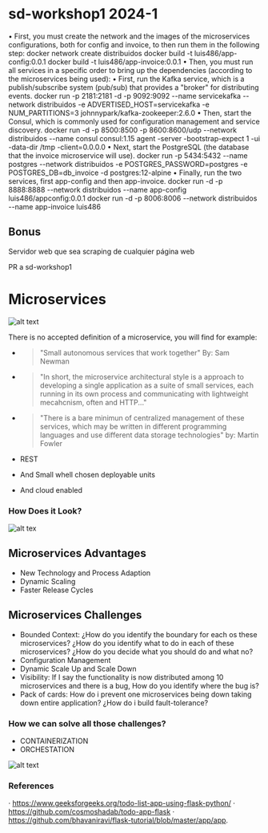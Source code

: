 
# sd-workshop1 2024-1

•	First, you must create the network and the images of the microservices configurations, both for config and invoice, to then run them in the following step:
	docker network create distribuidos 
	docker build -t luis486/app-config:0.0.1 
	docker build -t luis486/app-invoice:0.0.1 
•	Then, you must run all services in a specific order to bring up the dependencies (according to the microservices being used):
•	First, run the Kafka service, which is a publish/subscribe system (pub/sub) that provides a "broker" for distributing events.
	docker run -p 2181:2181 -d -p 9092:9092 --name servicekafka --network distribuidos -e ADVERTISED_HOST=servicekafka -e NUM_PARTITIONS=3 johnnypark/kafka-zookeeper:2.6.0 
•	Then, start the Consul, which is commonly used for configuration management and service discovery.
	docker run -d -p 8500:8500 -p 8600:8600/udp --network distribuidos --name consul consul:1.15 agent -server -bootstrap-expect 1 -ui -data-dir /tmp -client=0.0.0.0 
•	Next, start the PostgreSQL (the database that the invoice microservice will use).
	docker run -p 5434:5432 --name postgres --network distribuidos -e POSTGRES_PASSWORD=postgres -e POSTGRES_DB=db_invoice -d postgres:12-alpine 
•	Finally, run the two services, first app-config and then app-invoice.
	docker run -d -p 8888:8888 --network distribuidos --name app-config luis486/appconfig:0.0.1 
	docker run -d -p 8006:8006 --network distribuidos --name app-invoice luis486
  

## Bonus
Servidor web que sea scraping de cualquier página web

PR a sd-workshop1
# Microservices

![alt text](https://i.ibb.co/3cQdDny/microservices.png)

There is no accepted definition of a microservice, you will find for example:
- > "Small autonomous services that work together" By: Sam Newman  
- > "In short, the microservice architectural style is a approach to developing a single application as a suite  of small services, each running in its own process and communicating with lightweight mecahcnism, often and HTTP..."  
- > "There is a bare minimun of centralized management of these services, which may be written in different programming languages and use different data storage technologies" by: Martin Fowler  

- REST
- And Small whell chosen deployable units
- And cloud enabled

### How Does it Look?

![alt tex](https://i.ibb.co/CWvrFry/microservices2.png)

## Microservices Advantages

- New Technology and Process Adaption
- Dynamic Scaling
- Faster Release Cycles

## Microservices Challenges

- Bounded Context:  ¿How do you identify the boundary for each os these microservices?  ¿How do you identify what to do in each of these microservices?  ¿How do you decide what you should do and what no?
- Configuration Management
- Dynamic Scale Up and Scale Down
- Visibility: If I say the functionality is now distributed among 10 microservices and there is a bug, How do you identify where the bug is?  
- Pack of cards: How do i prevent one microservices being down taking down entire application? ¿How do i build fault-tolerance?

### How we can solve all those challenges?

- CONTAINERIZATION
- ORCHESTATION

![alt text](https://i.ibb.co/8mbbpJ2/microservices3.png)

### References
· https://www.geeksforgeeks.org/todo-list-app-using-flask-python/
· https://github.com/cosmoshadab/todo-app-flask
· https://github.com/bhavaniravi/flask-tutorial/blob/master/app/app.
